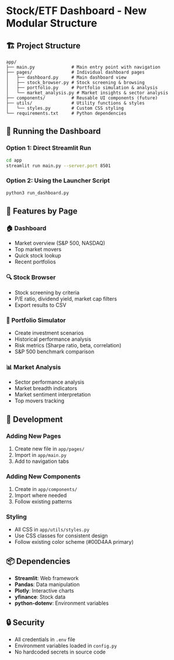 # Stock/ETF Dashboard - New Modular Structure

## 🏗️ **Project Structure**

```
app/
├── main.py              # Main entry point with navigation
├── pages/               # Individual dashboard pages
│   ├── dashboard.py     # Main dashboard view
│   ├── stock_browser.py # Stock screening & browsing
│   ├── portfolio.py     # Portfolio simulation & analysis
│   └── market_analysis.py # Market insights & sector analysis
├── components/          # Reusable UI components (future)
├── utils/               # Utility functions & styles
│   └── styles.py        # Custom CSS styling
└── requirements.txt     # Python dependencies
```

## 🚀 **Running the Dashboard**

### Option 1: Direct Streamlit Run
```bash
cd app
streamlit run main.py --server.port 8501
```

### Option 2: Using the Launcher Script
```bash
python3 run_dashboard.py
```

## 📱 **Features by Page**

### 🏠 **Dashboard**
- Market overview (S&P 500, NASDAQ)
- Top market movers
- Quick stock lookup
- Recent portfolios

### 🔍 **Stock Browser**
- Stock screening by criteria
- P/E ratio, dividend yield, market cap filters
- Export results to CSV

### 💼 **Portfolio Simulator**
- Create investment scenarios
- Historical performance analysis
- Risk metrics (Sharpe ratio, beta, correlation)
- S&P 500 benchmark comparison

### 📊 **Market Analysis**
- Sector performance analysis
- Market breadth indicators
- Market sentiment interpretation
- Top movers tracking

## 🔧 **Development**

### Adding New Pages
1. Create new file in `app/pages/`
2. Import in `app/main.py`
3. Add to navigation tabs

### Adding New Components
1. Create in `app/components/`
2. Import where needed
3. Follow existing patterns

### Styling
- All CSS in `app/utils/styles.py`
- Use CSS classes for consistent design
- Follow existing color scheme (#00D4AA primary)

## 📦 **Dependencies**

- **Streamlit**: Web framework
- **Pandas**: Data manipulation
- **Plotly**: Interactive charts
- **yfinance**: Stock data
- **python-dotenv**: Environment variables

## 🔒 **Security**

- All credentials in `.env` file
- Environment variables loaded in `config.py`
- No hardcoded secrets in source code
